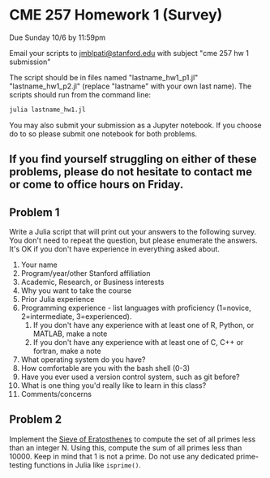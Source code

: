 # CME 257 Homework 1 (Survey)
Due Sunday 10/6 by 11:59pm

Email your scripts to jmblpati@stanford.edu with subject "cme 257 hw 1 submission"

The script should be in files named "lastname\_hw1\_p1.jl" "lastname\_hw1\_p2.jl" (replace "lastname" with your own last name).  The scripts should run from the command line:
```bash
julia lastname_hw1.jl
```


You may also submit your submission as a Jupyter notebook. If you choose do to so please submit one notebook for both problems.

If you find yourself struggling on either of these problems, please do not hesitate to contact me or come to office hours on Friday. 
---

## Problem 1
Write a Julia script that will print out your answers to the following survey.  You don't need to repeat the question, but please enumerate the answers.  It's OK if you don't have experience in everything asked about.

1. Your name
2. Program/year/other Stanford affiliation
3. Academic, Research, or Business interests
4. Why you want to take the course
5. Prior Julia experience
6. Programming experience - list languages with proficiency (1=novice, 2=intermediate, 3=experienced).
   1. If you don't have any experience with at least one of R, Python, or MATLAB, make a note
   2. If you don't have any experience with at least one of C, C++ or fortran, make a note
7. What operating system do you have?
8. How comfortable are you with the bash shell (0-3)
9. Have you ever used a version control system, such as git before?
10. What is one thing you'd really like to learn in this class?
11. Comments/concerns

## Problem 2

Implement the [Sieve of Eratosthenes](https://en.wikipedia.org/wiki/Sieve_of_Eratosthenes) to compute the set of all primes less than an integer N. Using this, compute the sum of all primes less than 10000. Keep in mind that 1 is not a prime. Do not use any dedicated prime-testing functions in Julia like ``isprime()``.
